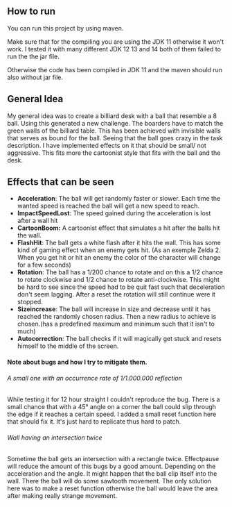 ## How to run

You can run this project by using maven.

Make sure that for the compiling you are using the JDK 11 otherwise it won't work.
I tested it with many different JDK 12  13 and 14 both of them failed to run the the jar file.

Otherwise the code has been compiled in JDK 11  and the maven should run also without jar file.

## General Idea

My general idea was to create a billiard desk with a ball that resemble a 8 ball.
Using this generated a new challenge. The boarders have to match the green walls of the billiard table. This has been achieved with invisible walls that serves as bound for the ball.
Seeing that the  ball goes crazy in the task  description. I have implemented effects on it that should  be small/ not aggressive. This fits more the cartoonist style that fits with the ball and the desk.

## Effects that can be seen

* **Acceleration**: The ball  will get randomly faster or slower. Each time the wanted speed is reached the ball  will get a new speed to reach.
* **ImpactSpeedLost**: The speed gained during the acceleration is lost after a wall hit
* **CartoonBoom:** A cartoonist effect that simulates a hit after the balls hit the wall.
* **FlashHit**: The ball gets a white flash after it hits the wall. This has some kind of gaming effect when an enemy  gets hit. (As an exemple Zelda 2.  When you get hit or  hit an enemy  the color of the character will change for a few seconds)
* **Rotation**: The ball has a 1/200 chance to rotate and on this a 1/2 chance to rotate clockwise
  and 1/2 chance to rotate anti-clockwise. This  might be hard to see since the speed had to be quit fast such that deceleration don't seem lagging.  After a reset the rotation will still continue were it stopped.
* **Sizeincrease**: The ball will increase in size and decrease until it has reached the randomly chosen radius.  Then a new radius to achieve is chosen.(has a predefined maximum and minimum such that it isn't to much) 
* **Autocorrection**: The ball checks  if it will magically get stuck and resets himself to the middle  of the screen.

#### Note  about bugs and how I try to mitigate them.

###### A small  one with an occurrence rate of 1/1.000.000 reflection

While testing it for 12 hour straight I couldn't reproduce the bug. There is a small chance that with a 45° angle on a corner the ball could slip  through the edge if it reaches a certain speed. I added a small reset function here that should fix it. It's just hard to replicate thus hard to patch.

###### Wall having an intersection twice

Sometime the  ball  gets an intersection with a rectangle  twice. Effectpause will reduce  the amount of this bugs by a good  amount.  Depending on the acceleration and the angle.  It might happen that the ball clip itself into the wall. There the ball  will  do  some  sawtooth movement.
The only solution here was to  make a reset function otherwise the ball would leave the area after making really strange movement.